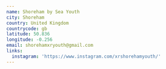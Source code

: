 ```yaml
---
name: Shoreham by Sea Youth
city: Shoreham
country: United Kingdom
countrycode: gb
latitude: 50.836
longitude: -0.256
email: shorehamxryouth@gmail.com
links:
  instagram: 'https://www.instagram.com/xrshorehamyouth/'
---
```


